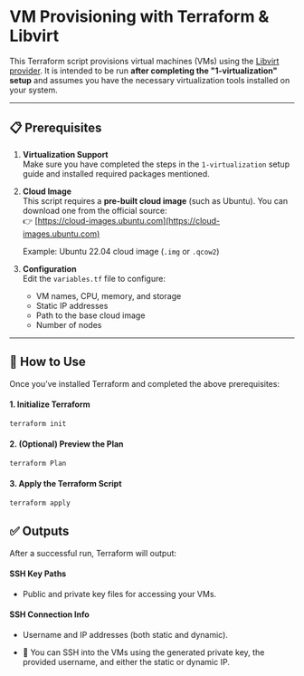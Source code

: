 
# VM Provisioning with Terraform & Libvirt

This Terraform script provisions virtual machines (VMs) using the [Libvirt provider](https://github.com/dmacvicar/terraform-provider-libvirt). It is intended to be run **after completing the "1-virtualization" setup** and assumes you have the necessary virtualization tools installed on your system.

---

## 📋 Prerequisites

1. **Virtualization Support**  
   Make sure you have completed the steps in the `1-virtualization` setup guide and installed required packages mentioned.

2. **Cloud Image**  
   This script requires a **pre-built cloud image** (such as Ubuntu). You can download one from the official source:  
   👉 [https://cloud-images.ubuntu.com](https://cloud-images.ubuntu.com)

   Example: Ubuntu 22.04 cloud image (`.img` or `.qcow2`)

3. **Configuration**  
   Edit the `variables.tf` file to configure:
   - VM names, CPU, memory, and storage
   - Static IP addresses
   - Path to the base cloud image
   - Number of nodes

---

## 🚀 How to Use

Once you’ve installed Terraform and completed the above prerequisites:

#### 1. Initialize Terraform
```bash
terraform init
```
#### 2. (Optional) Preview the Plan
```bash
terraform Plan
```
#### 3. Apply the Terraform Script
```bash
terraform apply
```

## ✅ Outputs
After a successful run, Terraform will output:

#### SSH Key Paths

 - Public and private key files for accessing your VMs.

#### SSH Connection Info

 - Username and IP addresses (both static and dynamic).

 - 🔐 You can SSH into the VMs using the generated private key, the provided username, and either the static or dynamic IP.
